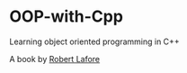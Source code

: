 # OOP-with-Cpp

Learning object oriented programming in C++

A book by [Robert Lafore](https://www.amazon.in/Object-Oriented-Programming-Robert-Lafore-2001-12-29/dp/B01JPR0R5G/ref=sr_1_3?dchild=1&qid=1607575779&refinements=p_27%3ARobert+Lafore&s=books&sr=1-3)
